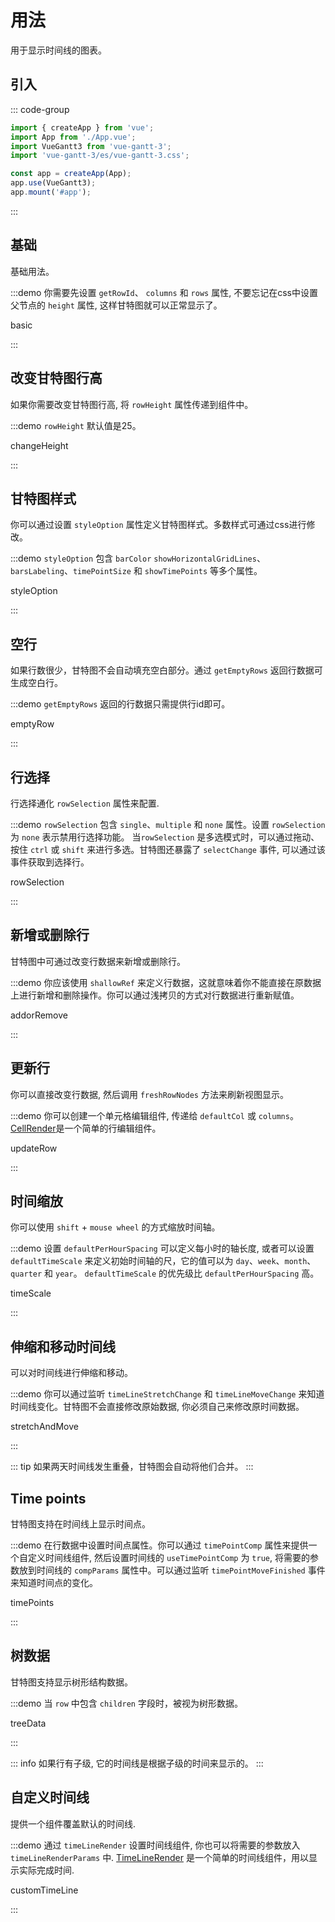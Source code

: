# 用法

用于显示时间线的图表。

## 引入
::: code-group
```ts [main.ts]
import { createApp } from 'vue';
import App from './App.vue';
import VueGantt3 from 'vue-gantt-3';
import 'vue-gantt-3/es/vue-gantt-3.css';

const app = createApp(App);
app.use(VueGantt3);
app.mount('#app');
```
:::

## 基础

基础用法。

:::demo 你需要先设置 `getRowId`、 `columns` 和 `rows` 属性, 不要忘记在css中设置父节点的 `height` 属性, 这样甘特图就可以正常显示了。

basic

:::

## 改变甘特图行高

如果你需要改变甘特图行高, 将 `rowHeight` 属性传递到组件中。

:::demo `rowHeight` 默认值是25。

changeHeight

:::

## 甘特图样式

你可以通过设置 `styleOption` 属性定义甘特图样式。多数样式可通过css进行修改。

:::demo `styleOption` 包含 `barColor` `showHorizontalGridLines`、`barsLabeling`、`timePointSize` 和 `showTimePoints` 等多个属性。

styleOption

:::

## 空行

如果行数很少，甘特图不会自动填充空白部分。通过 `getEmptyRows` 返回行数据可生成空白行。

:::demo `getEmptyRows` 返回的行数据只需提供行id即可。

emptyRow

:::

## 行选择

行选择通化 `rowSelection` 属性来配置.

:::demo `rowSelection` 包含 `single`、`multiple` 和 `none` 属性。设置 `rowSelection` 为 `none` 表示禁用行选择功能。 当`rowSelection` 是多选模式时，可以通过拖动、按住 `ctrl` 或 `shift` 来进行多选。甘特图还暴露了 `selectChange` 事件, 可以通过该事件获取到选择行。

rowSelection

:::

## 新增或删除行

甘特图中可通过改变行数据来新增或删除行。

:::demo 你应该使用 `shallowRef` 来定义行数据，这就意味着你不能直接在原数据上进行新增和删除操作。你可以通过浅拷贝的方式对行数据进行重新赋值。

addorRemove

:::

## 更新行

你可以直接改变行数据, 然后调用 `freshRowNodes` 方法来刷新视图显示。

:::demo 你可以创建一个单元格编辑组件, 传递给 `defaultCol` 或 `columns`。[CellRender](https://github.com/xhxhxhxh/vue-gantt-3/blob/master/play/src/components/CellRender.vue)是一个简单的行编辑组件。

updateRow

:::

## 时间缩放

你可以使用 `shift` + `mouse wheel` 的方式缩放时间轴。

:::demo 设置 `defaultPerHourSpacing` 可以定义每小时的轴长度, 或者可以设置 `defaultTimeScale` 来定义初始时间轴的尺，它的值可以为 `day`、`week`、`month`、`quarter` 和 `year`。 `defaultTimeScale` 的优先级比 `defaultPerHourSpacing` 高。

timeScale

:::

## 伸缩和移动时间线

可以对时间线进行伸缩和移动。

:::demo 你可以通过监听 `timeLineStretchChange` 和 `timeLineMoveChange` 来知道时间线变化。甘特图不会直接修改原始数据, 你必须自己来修改原时间数据。

stretchAndMove

:::

::: tip
如果两天时间线发生重叠，甘特图会自动将他们合并。
:::

## Time points

甘特图支持在时间线上显示时间点。

:::demo 在行数据中设置时间点属性。你可以通过 `timePointComp` 属性来提供一个自定义时间线组件, 然后设置时间线的 `useTimePointComp` 为 `true`, 将需要的参数放到时间线的 `compParams` 属性中。可以通过监听 `timePointMoveFinished` 事件来知道时间点的变化。

timePoints

:::

## 树数据

甘特图支持显示树形结构数据。

:::demo 当 `row` 中包含 `children` 字段时，被视为树形数据。

treeData

:::

::: info
如果行有子级, 它的时间线是根据子级的时间来显示的。
:::

## 自定义时间线

提供一个组件覆盖默认的时间线.

:::demo 通过 `timeLineRender` 设置时间线组件, 你也可以将需要的参数放入 `timeLineRenderParams` 中. [TimeLineRender](https://github.com/xhxhxhxh/vue-gantt-3/blob/master/play/src/components/TimeLineRender.vue) 是一个简单的时间线组件，用以显示实际完成时间.

customTimeLine

:::
